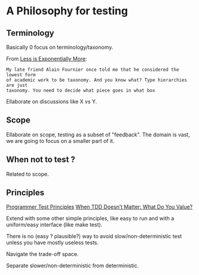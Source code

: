 # A Philosophy for testing

## Terminology

Basically 0 focus on terminology/taxonomy.

From [Less is Exponentially More](https://commandcenter.blogspot.com/2012/06/less-is-exponentially-more.html):

```
My late friend Alain Fournier once told me that he considered the lowest form
of academic work to be taxonomy. And you know what? Type hierarchies are just
taxonomy. You need to decide what piece goes in what box
```

Ellaborate on discussions like X vs Y.

## Scope

Ellaborate on scope, testing as a subset of "feedback". The domain is vast, we are
going to focus on a smaller part of it.

## When not to test ?

Related to scope.

## Principles

[Programmer Test Principles](https://medium.com/@kentbeck_7670/programmer-test-principles-d01c064d7934)
[When TDD Doesn’t Matter: What Do You Value?](https://medium.com/pragmatic-programmers/when-tdd-doesnt-matter-what-do-you-value-91c628dc4488)

Extend with some other simple principles, like easy to run and with a uniform/easy
interface (like make test).

There is no (easy ? plausible?) way to avoid slow/non-deterministic test unless you have mostly useless tests.

Navigate the trade-off space.

Separate slower/non-deterministic from deterministic.
